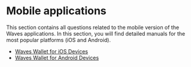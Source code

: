 # Mobile applications

This section contains all  questions related to the mobile version of the Waves applications. In this section, you will find detailed manuals for the most popular platforms (iOS and Android).

* [Waves Wallet for iOS Devices](waves-client/mobile-apps/iOS.md)
* [Waves Wallet for Android Devices](waves-client/mobile-apps/android.md)
